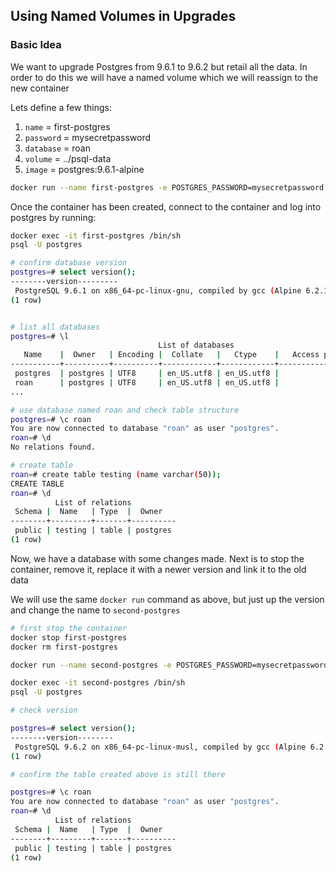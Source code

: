 ## **Using Named Volumes in Upgrades**

### **Basic Idea**
We want to upgrade Postgres from 9.6.1 to 9.6.2 but retail all the data. In order to do this we will have a named volume which we will reassign to the new container

Lets define a few things:

1. `name` = first-postgres
2. `password` = mysecretpassword
3. `database` = roan
4. `volume` = ../psql-data
5. `image` = postgres:9.6.1-alpine

```bash
docker run --name first-postgres -e POSTGRES_PASSWORD=mysecretpassword -e POSTGRES_DB=roan -v /home/roan/Documents/docs/udemy-docker/psql-data:/var/lib/postgresql/data -d postgres:9.6.1-alpine
```

Once the container has been created, connect to the container and log into postgres by running:

```bash
docker exec -it first-postgres /bin/sh
psql -U postgres

# confirm database version
postgres=# select version();
--------version---------                      
 PostgreSQL 9.6.1 on x86_64-pc-linux-gnu, compiled by gcc (Alpine 6.2.1) 6.2.1
(1 row)


# list all databases 
postgres=# \l
                                 List of databases
   Name    |  Owner   | Encoding |  Collate   |   Ctype    |   Access privileges   
-----------+----------+----------+------------+------------+-----------------------
 postgres  | postgres | UTF8     | en_US.utf8 | en_US.utf8 | 
 roan      | postgres | UTF8     | en_US.utf8 | en_US.utf8 | 
...

# use database named roan and check table structure
postgres=# \c roan
You are now connected to database "roan" as user "postgres".
roan=# \d
No relations found.

# create table
roan=# create table testing (name varchar(50));
CREATE TABLE
roan=# \d
          List of relations
 Schema |  Name   | Type  |  Owner   
--------+---------+-------+----------
 public | testing | table | postgres
(1 row)
```

Now, we have a database with some changes made. Next is to stop the container, remove it, replace it with a newer version and link it to the old data

We will use the same `docker run` command as above, but just up the version and change the name to `second-postgres`

```bash
# first stop the container
docker stop first-postgres
docker rm first-postgres

docker run --name second-postgres -e POSTGRES_PASSWORD=mysecretpassword -e POSTGRES_DB=roan -v /home/roan/Documents/docs/udemy-docker/psql-data:/var/lib/postgresql/data -d postgres:9.6.2-alpine

docker exec -it second-postgres /bin/sh
psql -U postgres

# check version

postgres=# select version();
--------version--------
 PostgreSQL 9.6.2 on x86_64-pc-linux-musl, compiled by gcc (Alpine 6.2.1) 6.2.1
(1 row)

# confirm the table created above is still there

postgres=# \c roan
You are now connected to database "roan" as user "postgres".
roan=# \d
          List of relations
 Schema |  Name   | Type  |  Owner   
--------+---------+-------+----------
 public | testing | table | postgres
(1 row)

```